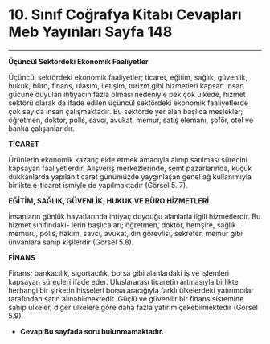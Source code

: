 # 10. Sınıf Coğrafya Kitabı Cevapları Meb Yayınları Sayfa 148

---

**Üçüncül Sektördeki Ekonomik Faaliyetler**

Üçüncül sektördeki ekonomik faaliyetler; ticaret, eğitim, sağlık, güvenlik, hukuk, büro, finans, ulaşım, iletişim, turizm gibi hizmetleri kapsar. İnsan gücüne duyulan ihtiyacın fazla olması nedeniyle pek çok ülkede, hizmet sektörü olarak da ifade edilen üçüncül sektördeki ekonomik faaliyetlerde çok sayıda insan çalışmaktadır. Bu sektörde yer alan başlıca meslekler; öğretmen, doktor, polis, savcı, avukat, memur, satış elemanı, şoför, otel ve banka çalışanlarıdır.

**TİCARET**

 Ürünlerin ekonomik kazanç elde etmek amacıyla alınıp satılması sürecini kapsayan faaliyetlerdir. Alışveriş merkezlerinde, semt pazarlarında, küçük dükkânlarda yapılan ticaret günümüzde yaygınlaşan genel ağ kullanımıyla birlikte e-ticaret ismiyle de yapılmaktadır (Görsel 5. 7).

**EĞİTİM, SAĞLIK, GÜVENLİK, HUKUK VE BÜRO HİZMETLERİ**

 İnsanların günlük hayatlarında ihtiyaç duyduğu alanlarla ilgili hizmetlerdir. Bu hizmet sınıfındaki- lerin başlıcaları; öğretmen, doktor, hemşire, sağlık memuru, polis, hâkim, savcı, avukat, din görevlisi, sekreter, memur gibi ünvanlara sahip kişilerdir (Görsel 5.8).

**FİNANS**

 Finans; bankacılık, sigortacılık, borsa gibi alanlardaki iş ve işlemleri kapsayan süreçleri ifade eder. Uluslararası ticaretin artmasıyla birlikte herhangi bir şirketin hisseleri borsa aracığıyla farklı ülkelerdeki yatırımcılar tarafından satın alınabilmektedir. Güçlü ve güvenilir bir finans sistemine sahip ülkeler, diğer ülkelere göre daha fazla yatırım çekebilmektedir (Görsel 5.9).

-   **Cevap**:**Bu sayfada soru bulunmamaktadır.**